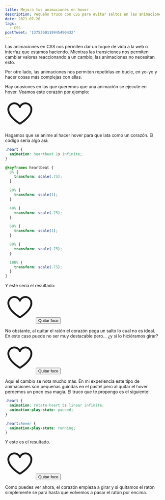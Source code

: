 ```yaml
---
title: Mejora tus animaciones en hover
description: Pequeño truco con CSS para evitar saltos en las animaciones que se activan en hover.
date: 2021-07-20
tags:
  - CSS
postTweet: '1375360119945490432'
---
```


Las animaciones en CSS nos permiten dar un toque de vida a la web o interfaz que estamos haciendo. Mientras las transiciones nos permiten cambiar valores reaccionando a un cambio, las animaciones no necesitan esto.

Por otro lado, las animaciones nos permiten repetirlas en bucle, en yo-yo y hacer cosas más complejas con ellas.

Hay ocasiones en las que queremos que una animación se ejecute en hover. Veamos este corazón por ejemplo:

<style>
  .reset-focus {
    display: none;
  }

  @media (hover: none) {
    .reset-focus {
      display: inline-block;
    }

    .svg-icon:focus {
      outline: 4px solid red;
    }
  }

  .svg-icon-animated:hover,
  .svg-icon-animated:focus {
    animation: heartbeat 1s infinite;
  }

  .svg-icon-rotate:hover,
  .svg-icon-rotate:focus {
    animation: rotate-heart 5s linear infinite;
  }

  .svg-icon-fix {
    animation: rotate-heart 5s linear infinite;
    animation-play-state: paused;
  }

  .svg-icon-fix:hover,
  .svg-icon-fix:focus {
    animation-play-state: running;
  }

  @keyframes heartbeat {
    0% {
      transform: scale(.75);
    }

    20% {
      transform: scale(1);
    }

    40% {
      transform: scale(.75);
    }

    60% {
      transform: scale(1);
    }

    80% {
      transform: scale(.75);
    }

    100% {
      transform: scale(.75);
    }
  }

  @keyframes rotate-heart {
    0% {
      transform: rotate(0);
    }

    100% {
      transform: rotate(360deg);
    }
  }
</style>

<div class="text--center">
<svg tabindex="0" class="svg-icon" width="96" height="96" viewBox="0 0 192 192" xmlns="http://www.w3.org/2000/svg"><path d="M95.997 41.986l-.026-.035C85.746 28.36 68.428 21.423 51.165 24.881 30.138 29.094 15.004 47.558 15 69.003c0 24.413 14.906 47.964 39.486 70.086 8.43 7.586 17.437 14.468 26.444 20.533.728.49 1.444.967 2.148 1.43l1.39.909 1.355.872 1.317.835.645.403 1.259.78 1.194.726 1.032.619 1.38.807.418.236a6 6 0 005.864 0l1.138-.654 1.154-.684 1.118-.675.614-.376 1.26-.779a212 212 0 00.644-.403l1.317-.835 1.355-.872 1.39-.909c.704-.463 1.42-.94 2.148-1.43 9.007-6.065 18.015-12.947 26.444-20.533C162.094 116.967 177 93.416 177 69.004c-.004-21.446-15.138-39.91-36.165-44.123-17.07-3.42-34.174 3.323-44.43 16.568l-.408.537zm42.48-5.338c15.421 3.09 26.52 16.63 26.523 32.357 0 19.607-12.438 39.847-33.532 59.357l-1.316 1.205c-.22.201-.443.402-.666.603-7.977 7.18-16.548 13.727-25.118 19.498l-.745.5c-.74.494-1.466.973-2.177 1.437l-1.402.906-1.359.864-.662.416-1.292.8-.732.446-.73-.446-1.292-.8-.662-.416-1.36-.864-1.4-.906a235.406 235.406 0 01-2.923-1.937c-8.57-5.77-17.14-12.319-25.118-19.498l-.666-.603-1.316-1.205C39.438 108.852 27 88.612 27 69.004c.003-15.726 11.102-29.267 26.523-32.356 15.253-3.056 30.565 4.954 36.756 19.208l.204.478c2.084 4.878 9.009 4.85 11.053-.045 6.062-14.511 21.52-22.73 36.941-19.641z" fill="currentColor"/></svg>
</div>

Hagamos que se anime al hacer hover para que lata como un corazón. El código sería algo así:

```css
.heart {
  animation: heartbeat 1s infinite;
}

@keyframes heartbeat {
  0% {
    transform: scale(.75);
  }

  20% {
    transform: scale(1);
  }

  40% {
    transform: scale(.75);
  }

  60% {
    transform: scale(1);
  }

  80% {
    transform: scale(.75);
  }

  100% {
    transform: scale(.75);
  }
}
```

Y este sería el resultado:

<div class="text--center">
<svg tabindex="0" class="svg-icon svg-icon-animated" width="96" height="96" viewBox="0 0 192 192" xmlns="http://www.w3.org/2000/svg"><path d="M95.997 41.986l-.026-.035C85.746 28.36 68.428 21.423 51.165 24.881 30.138 29.094 15.004 47.558 15 69.003c0 24.413 14.906 47.964 39.486 70.086 8.43 7.586 17.437 14.468 26.444 20.533.728.49 1.444.967 2.148 1.43l1.39.909 1.355.872 1.317.835.645.403 1.259.78 1.194.726 1.032.619 1.38.807.418.236a6 6 0 005.864 0l1.138-.654 1.154-.684 1.118-.675.614-.376 1.26-.779a212 212 0 00.644-.403l1.317-.835 1.355-.872 1.39-.909c.704-.463 1.42-.94 2.148-1.43 9.007-6.065 18.015-12.947 26.444-20.533C162.094 116.967 177 93.416 177 69.004c-.004-21.446-15.138-39.91-36.165-44.123-17.07-3.42-34.174 3.323-44.43 16.568l-.408.537zm42.48-5.338c15.421 3.09 26.52 16.63 26.523 32.357 0 19.607-12.438 39.847-33.532 59.357l-1.316 1.205c-.22.201-.443.402-.666.603-7.977 7.18-16.548 13.727-25.118 19.498l-.745.5c-.74.494-1.466.973-2.177 1.437l-1.402.906-1.359.864-.662.416-1.292.8-.732.446-.73-.446-1.292-.8-.662-.416-1.36-.864-1.4-.906a235.406 235.406 0 01-2.923-1.937c-8.57-5.77-17.14-12.319-25.118-19.498l-.666-.603-1.316-1.205C39.438 108.852 27 88.612 27 69.004c.003-15.726 11.102-29.267 26.523-32.356 15.253-3.056 30.565 4.954 36.756 19.208l.204.478c2.084 4.878 9.009 4.85 11.053-.045 6.062-14.511 21.52-22.73 36.941-19.641z" fill="currentColor"/></svg>
  <button class="article__body__button reset-focus">
    Quitar foco
  </button>
</div>

No obstante, al quitar el ratón el corazón pega un salto lo cual no es ideal. En este caso puede no ser muy destacable pero... ¿y si lo hiciéramos girar?

<div class="text--center">
<svg tabindex="0" class="svg-icon svg-icon-rotate" width="96" height="96" viewBox="0 0 192 192" xmlns="http://www.w3.org/2000/svg"><path d="M95.997 41.986l-.026-.035C85.746 28.36 68.428 21.423 51.165 24.881 30.138 29.094 15.004 47.558 15 69.003c0 24.413 14.906 47.964 39.486 70.086 8.43 7.586 17.437 14.468 26.444 20.533.728.49 1.444.967 2.148 1.43l1.39.909 1.355.872 1.317.835.645.403 1.259.78 1.194.726 1.032.619 1.38.807.418.236a6 6 0 005.864 0l1.138-.654 1.154-.684 1.118-.675.614-.376 1.26-.779a212 212 0 00.644-.403l1.317-.835 1.355-.872 1.39-.909c.704-.463 1.42-.94 2.148-1.43 9.007-6.065 18.015-12.947 26.444-20.533C162.094 116.967 177 93.416 177 69.004c-.004-21.446-15.138-39.91-36.165-44.123-17.07-3.42-34.174 3.323-44.43 16.568l-.408.537zm42.48-5.338c15.421 3.09 26.52 16.63 26.523 32.357 0 19.607-12.438 39.847-33.532 59.357l-1.316 1.205c-.22.201-.443.402-.666.603-7.977 7.18-16.548 13.727-25.118 19.498l-.745.5c-.74.494-1.466.973-2.177 1.437l-1.402.906-1.359.864-.662.416-1.292.8-.732.446-.73-.446-1.292-.8-.662-.416-1.36-.864-1.4-.906a235.406 235.406 0 01-2.923-1.937c-8.57-5.77-17.14-12.319-25.118-19.498l-.666-.603-1.316-1.205C39.438 108.852 27 88.612 27 69.004c.003-15.726 11.102-29.267 26.523-32.356 15.253-3.056 30.565 4.954 36.756 19.208l.204.478c2.084 4.878 9.009 4.85 11.053-.045 6.062-14.511 21.52-22.73 36.941-19.641z" fill="currentColor"/></svg>
  <button class="article__body__button reset-focus">
    Quitar foco
  </button>
</div>

Aquí el cambio se nota mucho más. En mi experiencia este tipo de animaciones son pequeñas guindas en el pastel pero al quitar el hover perdemos un poco esa magia. El truco que te propongo es el siguiente:

```css
.heart {
  animation: rotate-heart 5s linear infinite;
  animation-play-state: paused;
}

.heart:hover {
  animation-play-state: running;
}
```

Y este es el resultado.

<div class="text--center">
<svg tabindex="0" class="svg-icon svg-icon-fix" width="96" height="96" viewBox="0 0 192 192" xmlns="http://www.w3.org/2000/svg"><path d="M95.997 41.986l-.026-.035C85.746 28.36 68.428 21.423 51.165 24.881 30.138 29.094 15.004 47.558 15 69.003c0 24.413 14.906 47.964 39.486 70.086 8.43 7.586 17.437 14.468 26.444 20.533.728.49 1.444.967 2.148 1.43l1.39.909 1.355.872 1.317.835.645.403 1.259.78 1.194.726 1.032.619 1.38.807.418.236a6 6 0 005.864 0l1.138-.654 1.154-.684 1.118-.675.614-.376 1.26-.779a212 212 0 00.644-.403l1.317-.835 1.355-.872 1.39-.909c.704-.463 1.42-.94 2.148-1.43 9.007-6.065 18.015-12.947 26.444-20.533C162.094 116.967 177 93.416 177 69.004c-.004-21.446-15.138-39.91-36.165-44.123-17.07-3.42-34.174 3.323-44.43 16.568l-.408.537zm42.48-5.338c15.421 3.09 26.52 16.63 26.523 32.357 0 19.607-12.438 39.847-33.532 59.357l-1.316 1.205c-.22.201-.443.402-.666.603-7.977 7.18-16.548 13.727-25.118 19.498l-.745.5c-.74.494-1.466.973-2.177 1.437l-1.402.906-1.359.864-.662.416-1.292.8-.732.446-.73-.446-1.292-.8-.662-.416-1.36-.864-1.4-.906a235.406 235.406 0 01-2.923-1.937c-8.57-5.77-17.14-12.319-25.118-19.498l-.666-.603-1.316-1.205C39.438 108.852 27 88.612 27 69.004c.003-15.726 11.102-29.267 26.523-32.356 15.253-3.056 30.565 4.954 36.756 19.208l.204.478c2.084 4.878 9.009 4.85 11.053-.045 6.062-14.511 21.52-22.73 36.941-19.641z" fill="currentColor"/></svg>
  <button class="article__body__button reset-focus">
    Quitar foco
  </button>
</div>

Como puedes ver ahora, el corazón empieza a girar y si quitamos el ratón simplemente se para hasta que volvemos a pasar el ratón por encima.
